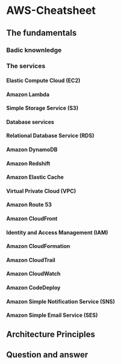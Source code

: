 # AWS-Cheatsheet

## The fundamentals

### Badic knownledge

### The services

#### Elastic Compute Cloud (EC2)

#### Amazon Lambda

#### Simple Storage Service (S3)

#### Database services

#### Relational Database Service (RDS)

#### Amazon DynamoDB

#### Amazon Redshift

#### Amazon Elastic Cache

#### Virtual Private Cloud (VPC)

#### Amazon Route 53

#### Amazon CloudFront

#### Identity and Access Management (IAM)

#### Amazon CloudFormation

#### Amazon CloudTrail

#### Amazon CloudWatch

#### Amazon CodeDeploy

#### Amazon Simple Notification Service (SNS)

#### Amazon Simple Email Service (SES)

## Architecture Principles

## Question and answer
